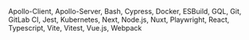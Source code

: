 Apollo-Client, Apollo-Server, Bash, Cypress, Docker, ESBuild, GQL, Git,
GitLab CI, Jest, Kubernetes, Next, Node.js, Nuxt, Playwright, React, Typescript,
Vite, Vitest, Vue.js, Webpack
